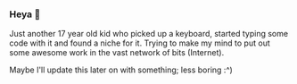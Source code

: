 ### Heya 👋

Just another 17 year old kid who picked up a keyboard, started typing some code with it and found a niche for it. Trying to make my mind to put out some awesome work in the vast network of bits (Internet).

Maybe I'll update this later on with something; less boring :^)

<!--
Here are some ideas to get you started:

- 🔭 I’m currently working on ...
- 🌱 I’m currently learning ...
- 👯 I’m looking to collaborate on ...
- 🤔 I’m looking for help with ...
- 💬 Ask me about ...
- 📫 How to reach me: ...
- 😄 Pronouns: ...
- ⚡ Fun fact: ...
-->
